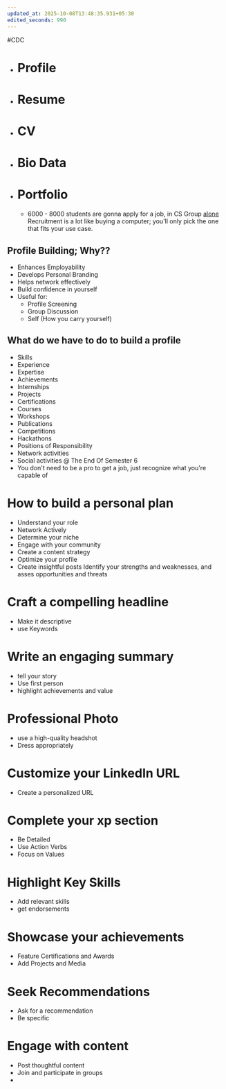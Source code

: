 ```yaml
---
updated_at: 2025-10-08T13:48:35.931+05:30
edited_seconds: 990
---
```

#CDC
- # Profile
- # Resume
- # CV
- # Bio Data
- # Portfolio
	- 6000 - 8000 students are gonna apply for a job, in CS Group <u>alone</u>
Recruitment is a lot like buying a computer; you'll only pick the one that fits your use case.
## Profile Building; Why??
- Enhances Employability
- Develops Personal Branding
- Helps network effectively 
- Build confidence in yourself
- Useful for:
	- Profile Screening
	- Group Discussion
	- Self (How you carry yourself)
## What do we have to do to build a profile
- Skills
- Experience
- Expertise
- Achievements
- Internships
- Projects
- Certifications
- Courses
- Workshops
- Publications
- Competitions
- Hackathons
- Positions of Responsibility
- Network activities
- Social activities
@ The End Of Semester 6
- You don't need to be a pro to get a job, just recognize what you're capable of

# How to build a personal plan
- Understand your role
- Network Actively
- Determine your niche
- Engage with your community
- Create a content strategy
- Optimize your profile
- Create insightful posts
Identify your strengths and weaknesses, and asses opportunities and threats
# Craft a compelling headline
- Make it descriptive
- use Keywords
# Write an engaging summary
- tell your story
- Use first person
- highlight achievements and value
# Professional Photo
- use a high-quality headshot
- Dress appropriately 
# Customize your LinkedIn URL
- Create a personalized URL
# Complete your xp section
 - Be Detailed
 - Use Action Verbs
 - Focus on Values
# Highlight Key Skills
- Add relevant skills
- get endorsements
# Showcase your achievements
- Feature Certifications and Awards
- Add Projects and Media
# Seek Recommendations
- Ask for a recommendation
- Be specific
# Engage with content
- Post thoughtful content
- Join and participate in groups
- 